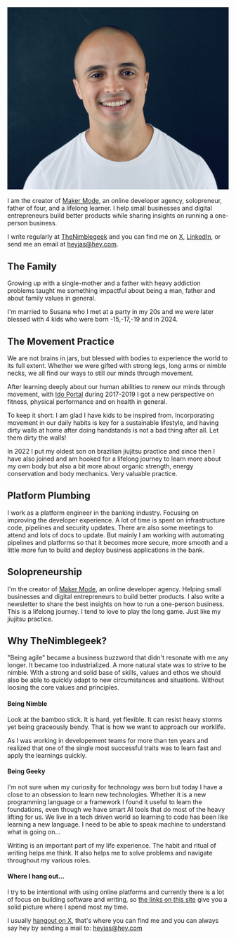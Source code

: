 <img src="/public/images/iamjas_profile.jpg" alt="Profile" class="profile-image"/>

I am the creator of [Maker Mode](https://makermode.dev/), an online developer agency, solopreneur, father of four, and a lifelong learner. I help small businesses and digital entrepreneurs build better products while sharing insights on running a one-person business.

I write regularly at [TheNimblegeek](https://thenimblegeek.com) and you can find me on [X](https://x.com/thenimblegeek), [LinkedIn](https://www.linkedin.com/in/jonasasihlen/), or send me an email at [heyjas@hey.com](mailto:heyjas@hey.com).

## The Family  
Growing up with a single-mother and a father with heavy addiction problems taught me something impactful about being a man, father and about family values in general. 

I'm married to Susana who I met at a party in my 20s and we were later blessed with 4 kids who were born -15,-17,-19 and in 2024.

## The Movement Practice
We are not brains in jars, but blessed with bodies to experience the world to its full extent. Whether we were gifted with strong legs, long arms or nimble necks, we all find our ways to still our minds through movement. 

After learning deeply about our human abilities to renew our minds through movement, with [Ido Portal](https://www.idoportal.com/) during 2017-2019 I got a new perspective on fitness, physical performance and on health in general. 

To keep it short: I am glad I have kids to be inspired from. Incorporating movement in our daily habits is key for a sustainable lifestyle, and having dirty walls at home after doing handstands is not a bad thing after all. Let them dirty the walls!

In 2022 I put my oldest son on brazilian jiujitsu practice and since then I have also joined and am hooked for a lifelong journey to learn more about my own body but also a bit more about organic strength, energy conservation and body mechanics. Very valuable practice.

## Platform Plumbing
I work as a platform engineer in the banking industry. Focusing on improving the developer experience. A lot of time is spent on infrastructure code, pipelines and security updates. There are also some meetings to attend and lots of docs to update. But mainly I am working with automating pipelines and platforms so that it becomes more secure, more smooth and a little more fun to build and deploy business applications in the bank.

## Solopreneurship
I'm the creator of [Maker Mode](https://makermode.dev/), an online developer agency. Helping small businesses and digital entrepreneurs to build better products. I also write a newsletter to share the best insights on how to run a one-person business. This is a lifelong journey. I tend to love to play the long game. Just like my jiujitsu practice. 

## Why TheNimblegeek?
"Being agile" became a business buzzword that didn't resonate with me any longer. It became too industrialized. A more natural state was to strive to be nimble. With a strong and solid base of skills, values and ethos we should also be able to quickly adapt to new circumstances and situations. Without loosing the core values and principles.

#### Being Nimble
Look at the bamboo stick. It is hard, yet flexible. It can resist heavy storms yet being graceously bendy. That is how we want to approach our worklife.

As I was working in developement teams for more than ten years and realized that one of the single most successful traits was to learn fast and apply the learnings quickly.

#### Being Geeky
I'm not sure when my curiosity for technology was born but today I have a close to an obsession to learn new technologies. Whether it is a new programming language or a framework I found it useful to learn the foundations, even though we have smart AI tools that do most of the heavy lifting for us. We live in a tech driven world so learning to code has been like learning a new language. I need to be able to speak machine to understand what is going on...

Writing is an important part of my life experience. The habit and ritual of writing helps me think. It also helps me to solve problems and navigate throughout my various roles. 

#### Where I hang out...
I try to be intentional with using online platforms and currently there is a lot of focus on building software and writing, so [the links on this site](https://thenimblegeek.com) give you a solid picture where I spend most my time.

I usually [hangout on X](https://x.com/thenimblegeek), that's where you can find me and you can always say hey by sending a mail to: heyjas@hey.com